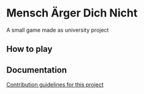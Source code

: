 # Mensch Ärger Dich Nicht
A small game made as university project

## How to play

## Documentation
[Contribution guidelines for this project](https://github.com/Marvin2611/MenschAergerDichNicht/tree/master/MAD/Ressourcen/Dokumentation)
